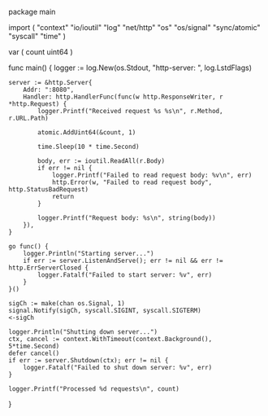 package main

import (
	"context"
	"io/ioutil"
	"log"
	"net/http"
	"os"
	"os/signal"
	"sync/atomic"
	"syscall"
	"time"
)

var (
	count uint64
)

func main() {
	logger := log.New(os.Stdout, "http-server: ", log.LstdFlags)

	server := &http.Server{
		Addr: ":8080",
		Handler: http.HandlerFunc(func(w http.ResponseWriter, r *http.Request) {
			logger.Printf("Received request %s %s\n", r.Method, r.URL.Path)

			atomic.AddUint64(&count, 1)

			time.Sleep(10 * time.Second)

			body, err := ioutil.ReadAll(r.Body)
			if err != nil {
				logger.Printf("Failed to read request body: %v\n", err)
				http.Error(w, "Failed to read request body", http.StatusBadRequest)
				return
			}

			logger.Printf("Request body: %s\n", string(body))
		}),
	}

	go func() {
		logger.Println("Starting server...")
		if err := server.ListenAndServe(); err != nil && err != http.ErrServerClosed {
			logger.Fatalf("Failed to start server: %v", err)
		}
	}()

	sigCh := make(chan os.Signal, 1)
	signal.Notify(sigCh, syscall.SIGINT, syscall.SIGTERM)
	<-sigCh

	logger.Println("Shutting down server...")
	ctx, cancel := context.WithTimeout(context.Background(), 5*time.Second)
	defer cancel()
	if err := server.Shutdown(ctx); err != nil {
		logger.Fatalf("Failed to shut down server: %v", err)
	}

	logger.Printf("Processed %d requests\n", count)
}
